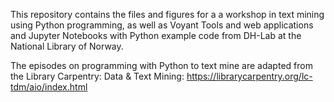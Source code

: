 This repository contains the files and figures for a a workshop in text mining using Python programming, as well as Voyant Tools and web applications and Jupyter Notebooks with Python example code from DH-Lab at the National Library of Norway.

The episodes on programming with Python to text mine are adapted from the Library Carpentry: Data & Text Mining: https://librarycarpentry.org/lc-tdm/aio/index.html
